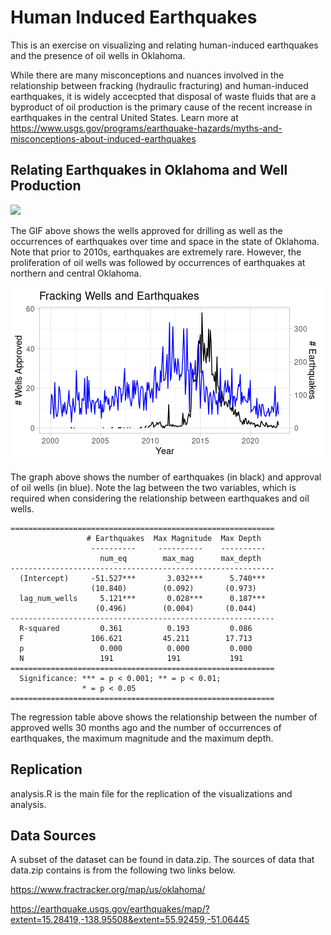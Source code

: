 # Human Induced Earthquakes

This is an exercise on visualizing and relating human-induced earthquakes
and the presence of oil wells in Oklahoma. <br>

While there are many misconceptions and nuances involved in the relationship
between fracking (hydraulic fracturing) and human-induced earthquakes, it is
widely accecpted that disposal of waste fluids that are a byproduct of oil production is the primary cause of the recent increase in earthquakes in the central United States. Learn more at https://www.usgs.gov/programs/earthquake-hazards/myths-and-misconceptions-about-induced-earthquakes 

## Relating Earthquakes in Oklahoma and Well Production
![](https://github.com/justinhjy1004/InducedEarthquakes/blob/main/Optimized.gif)

The GIF above shows the wells approved for drilling as well as the occurrences
of earthquakes over time and space in the state of Oklahoma. Note that prior to 2010s,
earthquakes are extremely rare. However, the proliferation of oil wells was
followed by occurrences of earthquakes at northern and central Oklahoma.

![](https://github.com/justinhjy1004/InducedEarthquakes/blob/main/wells_eq.png)

The graph above shows the number of earthquakes (in black) and approval of oil wells (in blue). Note the lag between the two variables, which is required when considering 
the relationship between earthquakes and oil wells.
```
===========================================================
                 # Earthquakes  Max Magnitude  Max Depth   
                  ----------     ----------    ----------  
                    num_eq        max_mag      max_depth   
-----------------------------------------------------------
  (Intercept)     -51.527***       3.032***      5.740***  
                  (10.840)        (0.092)       (0.973)    
  lag_num_wells     5.121***       0.028***      0.187***  
                   (0.496)        (0.004)       (0.044)    
-----------------------------------------------------------
  R-squared         0.361          0.193         0.086     
  F               106.621         45.211        17.713     
  p                 0.000          0.000         0.000     
  N                 191            191           191         
===========================================================
  Significance: *** = p < 0.001; ** = p < 0.01;   
                * = p < 0.05  
===========================================================
```

The regression table above shows the relationship between the number of approved wells
30 months ago and the number of occurrences of earthquakes, the maximum magnitude and
the maximum depth.

## Replication
analysis.R is the main file for the replication of the visualizations and analysis.

## Data Sources
A subset of the dataset can be found in data.zip. The sources of data that
data.zip contains is from the following two links below.

https://www.fractracker.org/map/us/oklahoma/

https://earthquake.usgs.gov/earthquakes/map/?extent=15.28419,-138.95508&extent=55.92459,-51.06445